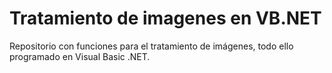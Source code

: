 ﻿Tratamiento de imagenes en VB.NET
=================================

Repositorio con funciones para el tratamiento de imágenes, todo ello programado en Visual Basic .NET. 
